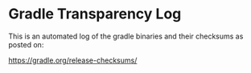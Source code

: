 
# Gradle Transparency Log

This is an automated log of the gradle binaries and their checksums as
posted on:

https://gradle.org/release-checksums/

